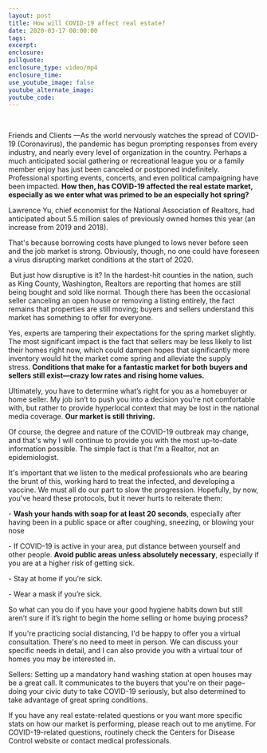 ```yaml
---
layout: post
title: How will COVID-19 affect real estate?
date: 2020-03-17 00:00:00
tags:
excerpt:
enclosure:
pullquote:
enclosure_type: video/mp4
enclosure_time:
use_youtube_image: false
youtube_alternate_image:
youtube_code:
---
```


&nbsp;

Friends and Clients —As the world nervously watches the spread of COVID-19 (Coronavirus), the pandemic has begun prompting responses from every industry, and nearly every level of organization in the country. Perhaps a much anticipated social gathering or recreational league you or a family member enjoy has just been canceled or postponed indefinitely. Professional sporting events, concerts, and even political campaigning have been impacted.&nbsp;**How then, has COVID-19 affected the real estate market, especially as we enter what was primed to be an especially hot spring?**

Lawrence Yu, chief economist for the National Association of Realtors, had anticipated about 5.5 million sales of previously owned homes this year (an increase from 2019 and 2018).

That's because borrowing costs have plunged to lows never before seen and the job market is strong. Obviously, though, no one could have foreseen a virus disrupting market conditions at the start of 2020.

&nbsp;But just how disruptive is it? In the hardest-hit counties in the nation, such as King County, Washington, Realtors are reporting that homes are still being bought and sold like normal. Though there has been the occasional seller canceling an open house or removing a listing entirely, the fact remains that properties are still moving; buyers and sellers understand this market has something to offer for everyone.&nbsp;

Yes, experts are tampering their expectations for the spring market slightly. The most significant impact is the fact that sellers may be less likely to list their homes right now, which could dampen hopes that significantly more inventory would hit the market come spring and alleviate the supply stress.&nbsp;**Conditions that make for a fantastic market for both buyers and sellers still exist—crazy low rates and rising home values.&nbsp;**

Ultimately, you have to determine what’s right for you as a homebuyer or home seller. My job isn’t to push you into a decision you’re not comfortable with, but rather to provide hyperlocal context that may be lost in the national media coverage.&nbsp;**Our market is still thriving.&nbsp;**

Of course, the degree and nature of the COVID-19 outbreak may change, and that's why I will continue to provide you with the most up-to-date information possible. The simple fact is that I’m a Realtor, not an epidemiologist.&nbsp;

It's important that we listen to the medical professionals who are bearing the brunt of this, working hard to treat the infected, and developing a vaccine. We must all do our part to slow the progression. Hopefully, by now, you've heard these protocols, but it never hurts to reiterate them:

\-&nbsp;**Wash your hands with soap for at least 20 seconds**, especially after having been in a public space or after coughing, sneezing, or blowing your nose

\- If COVID-19 is active in your area, put distance between yourself and other people.&nbsp;**Avoid public areas unless absolutely necessary**, especially if you are at a higher risk of getting sick.

\- Stay at home if you’re sick.

\- Wear a mask if you’re sick.&nbsp;

So what can you do if you have your good hygiene habits down but still aren’t sure if it’s right to begin the home selling or home buying process?

If you're practicing social distancing, I'd be happy to offer you a virtual consultation. There's no need to meet in person. We can discuss your specific needs in detail, and I can also provide you with a virtual tour of homes you may be interested in.

Sellers: Setting up a mandatory hand washing station at open houses may be a great call. It communicates to the buyers that you're on their page–doing your civic duty to take COVID-19 seriously, but also determined to take advantage of great spring conditions.

If you have any real estate-related questions or you want more specific stats on how our market is performing, please reach out to me anytime. For COVID-19-related questions, routinely check the Centers for Disease Control website or contact medical professionals.&nbsp;